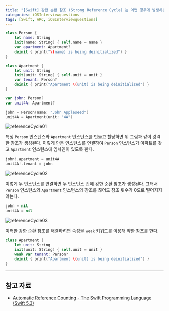 ```yaml
---
title: "[Swift] 강한 순환 참조 (Strong Reference Cycle) 는 어떤 경우에 발생하는지 설명하시오."
categories: iOSInterviewquestions
tags: [Swift, ARC, iOSInterviewquestions]
---
```


```swift
class Person {
    let name: String
    init(name: String) { self.name = name }
    var apartment: Apartment?
    deinit { print("\(name) is being deinitialized") }
}

class Apartment {
    let unit: String
    init(unit: String) { self.unit = unit }
    var tenant: Person?
    deinit { print("Apartment \(unit) is being deinitialized") }
}
```

```swift
var john: Person?
var unit4A: Apartment?
```

```swift
john = Person(name: "John Appleseed")
unit4A = Apartment(unit: "4A")
```

![referenceCycle01](https://docs.swift.org/swift-book/_images/referenceCycle01_2x.png)

특정 `Person` 인스턴스와 `Apartment` 인스턴스를 만들고 할당하면 위 그림과 같이 강력한 참조가 생성된다. 이렇게 만든 인스턴스를 연결하여 `Person` 인스턴스가 아파트를 갖고 `Apartment` 인스턴스에 임차인이 있도록 한다.

```swift
john!.apartment = unit4A
unit4A!.tenant = john
```

![referenceCycle02](https://docs.swift.org/swift-book/_images/referenceCycle02_2x.png)

이렇게 두 인스턴스를 연결하면 두 인스턴스 간에 강한 순환 참조가 생성된다. 그래서 `Person` 인스턴스와 `Apartment` 인스턴스의 참조를 끊어도 참조 횟수가 0으로 떨어지지 않는다.

```swift
john = nil
unit4A = nil
```

![referenceCycle03](https://docs.swift.org/swift-book/_images/referenceCycle03_2x.png)

이러한 강한 순환 참조를 해결하려면 속성을 `weak` 키워드를 이용해 약한 참조를 한다.

```swift
class Apartment {
    let unit: String
    init(unit: String) { self.unit = unit }
    weak var tenant: Person?
    deinit { print("Apartment \(unit) is being deinitialized") }
}
```

---

## 참고 자료

- [Automatic Reference Counting - The Swift Programming Language (Swift 5.3)](https://docs.swift.org/swift-book/LanguageGuide/AutomaticReferenceCounting.html)